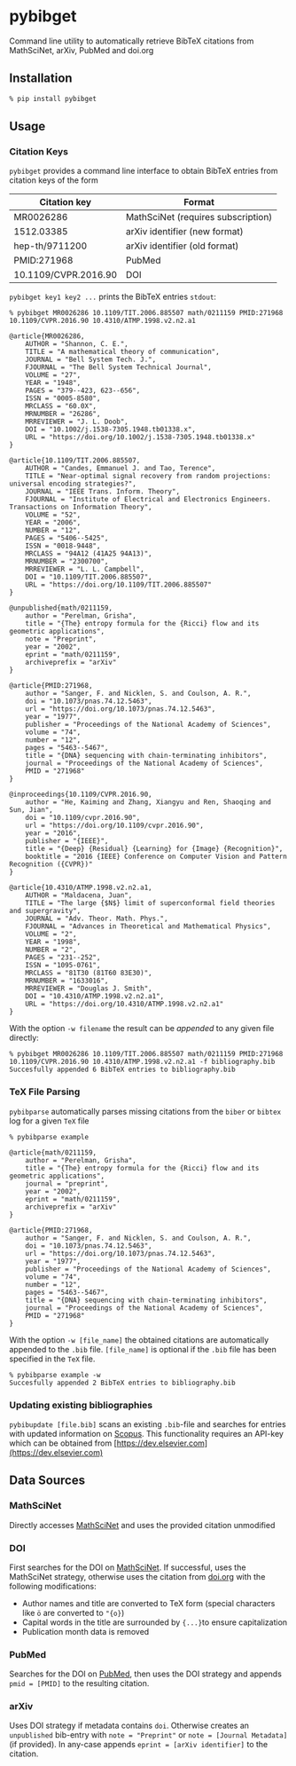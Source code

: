 # pybibget

Command line utility to automatically retrieve BibTeX citations from MathSciNet, arXiv, PubMed and doi.org

## Installation

```bash
% pip install pybibget
```

## Usage

### Citation Keys

`pybibget` provides a command line interface to obtain BibTeX entries from citation keys of the form

| Citation key         | Format                        |
|----------------------|-------------------------------|
| MR0026286            | MathSciNet (requires subscription)                    |
| 1512.03385           | arXiv identifier (new format) |
| hep-th/9711200       | arXiv identifier (old format) |
| PMID:271968          | PubMed                        |
| 10.1109/CVPR.2016.90 | DOI                           |

`pybibget key1 key2 ...` prints the BibTeX entries `stdout`:

```console
% pybibget MR0026286 10.1109/TIT.2006.885507 math/0211159 PMID:271968 10.1109/CVPR.2016.90 10.4310/ATMP.1998.v2.n2.a1

@article{MR0026286,
    AUTHOR = "Shannon, C. E.",
    TITLE = "A mathematical theory of communication",
    JOURNAL = "Bell System Tech. J.",
    FJOURNAL = "The Bell System Technical Journal",
    VOLUME = "27",
    YEAR = "1948",
    PAGES = "379--423, 623--656",
    ISSN = "0005-8580",
    MRCLASS = "60.0X",
    MRNUMBER = "26286",
    MRREVIEWER = "J. L. Doob",
    DOI = "10.1002/j.1538-7305.1948.tb01338.x",
    URL = "https://doi.org/10.1002/j.1538-7305.1948.tb01338.x"
}

@article{10.1109/TIT.2006.885507,
    AUTHOR = "Candes, Emmanuel J. and Tao, Terence",
    TITLE = "Near-optimal signal recovery from random projections: universal encoding strategies?",
    JOURNAL = "IEEE Trans. Inform. Theory",
    FJOURNAL = "Institute of Electrical and Electronics Engineers. Transactions on Information Theory",
    VOLUME = "52",
    YEAR = "2006",
    NUMBER = "12",
    PAGES = "5406--5425",
    ISSN = "0018-9448",
    MRCLASS = "94A12 (41A25 94A13)",
    MRNUMBER = "2300700",
    MRREVIEWER = "L. L. Campbell",
    DOI = "10.1109/TIT.2006.885507",
    URL = "https://doi.org/10.1109/TIT.2006.885507"
}

@unpublished{math/0211159,
    author = "Perelman, Grisha",
    title = "{The} entropy formula for the {Ricci} flow and its geometric applications",
    note = "Preprint",
    year = "2002",
    eprint = "math/0211159",
    archiveprefix = "arXiv"
}

@article{PMID:271968,
    author = "Sanger, F. and Nicklen, S. and Coulson, A. R.",
    doi = "10.1073/pnas.74.12.5463",
    url = "https://doi.org/10.1073/pnas.74.12.5463",
    year = "1977",
    publisher = "Proceedings of the National Academy of Sciences",
    volume = "74",
    number = "12",
    pages = "5463--5467",
    title = "{DNA} sequencing with chain-terminating inhibitors",
    journal = "Proceedings of the National Academy of Sciences",
    PMID = "271968"
}

@inproceedings{10.1109/CVPR.2016.90,
    author = "He, Kaiming and Zhang, Xiangyu and Ren, Shaoqing and Sun, Jian",
    doi = "10.1109/cvpr.2016.90",
    url = "https://doi.org/10.1109/cvpr.2016.90",
    year = "2016",
    publisher = "{IEEE}",
    title = "{Deep} {Residual} {Learning} for {Image} {Recognition}",
    booktitle = "2016 {IEEE} Conference on Computer Vision and Pattern Recognition ({CVPR})"
}

@article{10.4310/ATMP.1998.v2.n2.a1,
    AUTHOR = "Maldacena, Juan",
    TITLE = "The large {$N$} limit of superconformal field theories and supergravity",
    JOURNAL = "Adv. Theor. Math. Phys.",
    FJOURNAL = "Advances in Theoretical and Mathematical Physics",
    VOLUME = "2",
    YEAR = "1998",
    NUMBER = "2",
    PAGES = "231--252",
    ISSN = "1095-0761",
    MRCLASS = "81T30 (81T60 83E30)",
    MRNUMBER = "1633016",
    MRREVIEWER = "Douglas J. Smith",
    DOI = "10.4310/ATMP.1998.v2.n2.a1",
    URL = "https://doi.org/10.4310/ATMP.1998.v2.n2.a1"
}
```

With the option `-w filename` the result can be *appended* to any given file directly:

```console
% pybibget MR0026286 10.1109/TIT.2006.885507 math/0211159 PMID:271968 10.1109/CVPR.2016.90 10.4310/ATMP.1998.v2.n2.a1 -f bibliography.bib
Succesfully appended 6 BibTeX entries to bibliography.bib
```

### TeX File Parsing

`pybibparse` automatically parses missing citations from the `biber` or `bibtex` log for a given `TeX` file

```console
% pybibparse example 

@article{math/0211159,
    author = "Perelman, Grisha",
    title = "{The} entropy formula for the {Ricci} flow and its geometric applications",
    journal = "preprint",
    year = "2002",
    eprint = "math/0211159",
    archiveprefix = "arXiv"
}

@article{PMID:271968,
    author = "Sanger, F. and Nicklen, S. and Coulson, A. R.",
    doi = "10.1073/pnas.74.12.5463",
    url = "https://doi.org/10.1073/pnas.74.12.5463",
    year = "1977",
    publisher = "Proceedings of the National Academy of Sciences",
    volume = "74",
    number = "12",
    pages = "5463--5467",
    title = "{DNA} sequencing with chain-terminating inhibitors",
    journal = "Proceedings of the National Academy of Sciences",
    PMID = "271968"
}
```

With the option `-w [file_name]` the obtained citations are automatically appended to the `.bib` file. `[file_name]` is optional if the `.bib` file has been specified in the `TeX` file.

```console
% pybibparse example -w
Succesfully appended 2 BibTeX entries to bibliography.bib
```

### Updating existing bibliographies

`pybibupdate [file.bib]` scans an existing `.bib`-file and searches for entries with updated information on [Scopus](https://www.scopus.com/). This functionality requires an API-key which can be obtained from [https://dev.elsevier.com](https://dev.elsevier.com)

## Data Sources

### MathSciNet

Directly accesses [MathSciNet](https://mathscinet.ams.org/mathscinet/index.html) and uses the provided citation unmodified

### DOI

First searches for the DOI on [MathSciNet](https://mathscinet.ams.org/mathscinet/index.html). If successful, uses the MathSciNet strategy, otherwise uses the citation from [doi.org](https://doi.org) with the following modifications:

- Author names and title are converted to TeX form (special characters like `ö` are converted to `"{o}`)
- Capital words in the title are surrounded by `{...}`to ensure capitalization
- Publication month data is removed

### PubMed

Searches for the DOI on [PubMed](https://pubmed.ncbi.nlm.nih.gov), then uses the DOI strategy and appends `pmid = [PMID]` to the resulting citation.

### arXiv

Uses DOI strategy if metadata contains `doi`. 
Otherwise creates an `unpublished` bib-entry with `note = "Preprint"` or `note = [Journal Metadata]` (if provided). In any-case appends `eprint = [arXiv identifier]` to the citation.
